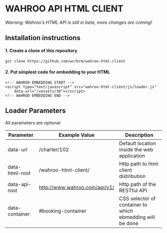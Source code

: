 WAHROO API HTML CLIENT
===
*Warning: Wahroo's HTML API is still in beta, more changes are coming!*

## Installation instructions

#### 1. Create a clone of this repository
```
git clone https://github.com/wcrbrm/wahroo-html-client
```

#### 2. Put simplest code for embedding to your HTML
```
<!-- WAHROO EMBEDDING START -->
<script type="text/javascript" src="wahroo-html-client/js/loader.js" 
	data-url="/vessels/38"></script>
<!-- WAHROO EMBEDDING END -->
```

## Loader Parameters

All parameters are optional

Parameter | Example Value | Description
---|---|---
data-url | /charter/102 | Default location inside the web application
data-html-root | /wahroo-html-client/ | Http path to html client distribution
data-api-root | http://www.wahroo.com/api/v1/ | Http path of the RESTful API
data-container | #booking-container | CSS selector of container to which ebmedding will be done

